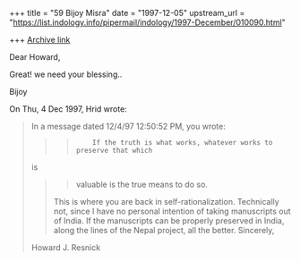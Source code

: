 +++
title = "59 Bijoy Misra"
date = "1997-12-05"
upstream_url = "https://list.indology.info/pipermail/indology/1997-December/010090.html"

+++
[Archive link](https://list.indology.info/pipermail/indology/1997-December/010090.html)

Dear Howard,

Great!  we need your blessing..

Bijoy


On Thu, 4 Dec 1997, Hrid wrote:

> In a message dated 12/4/97 12:50:52 PM, you wrote:
>
> >>         If the truth is what works, whatever works to preserve that which
> is
> >> valuable is the true means to do so.
> >
> >This is where you are back in self-rationalization.
> Technically not, since I have no personal intention of taking manuscripts out
> of India.
>          If the manuscripts can be properly preserved in India, along the lines of
> the Nepal project, all the better.
> Sincerely,
>
> Howard J. Resnick
>



